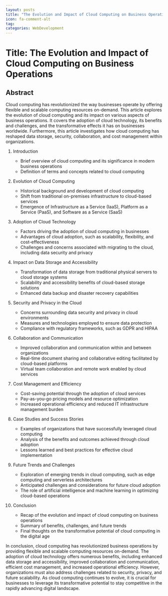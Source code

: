 ```yaml
---
layout: posts
title: "The Evolution and Impact of Cloud Computing on Business Operations"
icon: fa-comment-alt
tag:      
categories: WebDevelopment
---
```



# Title: The Evolution and Impact of Cloud Computing on Business Operations

## Abstract
Cloud computing has revolutionized the way businesses operate by offering flexible and scalable computing resources on-demand. This article explores the evolution of cloud computing and its impact on various aspects of business operations. It covers the adoption of cloud technology, its benefits and challenges, and the transformative effects it has on businesses worldwide. Furthermore, this article investigates how cloud computing has reshaped data storage, security, collaboration, and cost management within organizations.

1. Introduction
   - Brief overview of cloud computing and its significance in modern business operations
   - Definition of terms and concepts related to cloud computing

2. Evolution of Cloud Computing
   - Historical background and development of cloud computing
   - Shift from traditional on-premises infrastructure to cloud-based services
   - Emergence of Infrastructure as a Service (IaaS), Platform as a Service (PaaS), and Software as a Service (SaaS)

3. Adoption of Cloud Technology
   - Factors driving the adoption of cloud computing in businesses
   - Advantages of cloud adoption, such as scalability, flexibility, and cost-effectiveness
   - Challenges and concerns associated with migrating to the cloud, including data security and privacy

4. Impact on Data Storage and Accessibility
   - Transformation of data storage from traditional physical servers to cloud storage systems
   - Scalability and accessibility benefits of cloud-based storage solutions
   - Enhanced data backup and disaster recovery capabilities

5. Security and Privacy in the Cloud
   - Concerns surrounding data security and privacy in cloud environments
   - Measures and technologies employed to ensure data protection
   - Compliance with regulatory frameworks, such as GDPR and HIPAA

6. Collaboration and Communication
   - Improved collaboration and communication within and between organizations
   - Real-time document sharing and collaborative editing facilitated by cloud-based platforms
   - Virtual team collaboration and remote work enabled by cloud services

7. Cost Management and Efficiency
   - Cost-saving potential through the adoption of cloud services
   - Pay-as-you-go pricing models and resource optimization
   - Increased operational efficiency and reduced IT infrastructure management burden

8. Case Studies and Success Stories
   - Examples of organizations that have successfully leveraged cloud computing
   - Analysis of the benefits and outcomes achieved through cloud adoption
   - Lessons learned and best practices for effective cloud implementation

9. Future Trends and Challenges
   - Exploration of emerging trends in cloud computing, such as edge computing and serverless architectures
   - Anticipated challenges and considerations for future cloud adoption
   - The role of artificial intelligence and machine learning in optimizing cloud-based operations

10. Conclusion
    - Recap of the evolution and impact of cloud computing on business operations
    - Summary of benefits, challenges, and future trends
    - Final thoughts on the transformative potential of cloud computing in the digital age

In conclusion, cloud computing has revolutionized business operations by providing flexible and scalable computing resources on-demand. The adoption of cloud technology offers numerous benefits, including enhanced data storage and accessibility, improved collaboration and communication, efficient cost management, and increased operational efficiency. However, organizations must also address challenges related to security, privacy, and future scalability. As cloud computing continues to evolve, it is crucial for businesses to leverage its transformative potential to stay competitive in the rapidly advancing digital landscape.